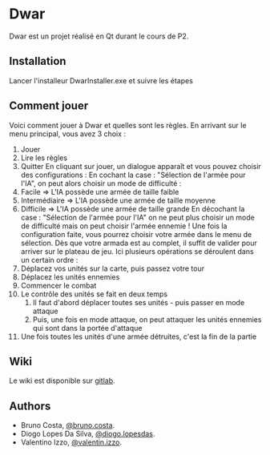Dwar
====

Dwar est un projet réalisé en Qt durant le cours de P2.

Installation
------------

Lancer l'installeur DwarInstaller.exe et suivre les étapes

Comment jouer
-------------

Voici comment jouer à Dwar et quelles sont les règles.
En arrivant sur le menu principal, vous avez 3 choix :
1. Jouer
2. Lire les règles
3. Quitter
En cliquant sur jouer, un dialogue apparaît et vous pouvez choisir des configurations :
En cochant la case : "Sélection de l'armée pour l'IA", on peut alors choisir un mode de difficulté :
1. Facile => L'IA possède une armée de taille faible
2. Intermédiaire => L'IA possède une armée de taille moyenne
3. Difficile => L'IA possède une armée de taille grande
En décochant la case : "Sélection de l'armée pour l'IA" on ne peut plus choisir un mode de difficulté mais on peut choisir l'armée ennemie !
Une fois la configuration faite, vous pourrez choisir votre armée dans le menu de sélection.
Dès que votre armada est au complet, il suffit de valider pour arriver sur le plateau de jeu.
Ici plusieurs opérations se déroulent dans un certain ordre :
1. Déplacez vos unités sur la carte, puis passez votre tour
2. Déplacez les unités ennemies
3. Commencer le combat
4. Le contrôle des unités se fait en deux temps
	1. Il faut d'abord déplacer toutes ses unités - puis passer en mode attaque
	2. Puis, une fois en mode attaque, on peut attaquer les unités ennemies qui sont dans la portée d'attaque
5. Une fois toutes les unités d'une armée détruites, c'est la fin de la partie

Wiki
----

Le wiki est disponible sur [gitlab](https://gitlab-etu.ing.he-arc.ch/isc/2021/p2qt/Dwar/-/wikis/home).

Authors
-------

* Bruno Costa, [@bruno.costa](https://gitlab-etu.ing.he-arc.ch/bruno.costa).
* Diogo Lopes Da Silva, [@diogo.lopesdas](https://gitlab-etu.ing.he-arc.ch/diogo.lopesdas).
* Valentino Izzo, [@valentin.izzo](https://gitlab-etu.ing.he-arc.ch/valentin.izzo).